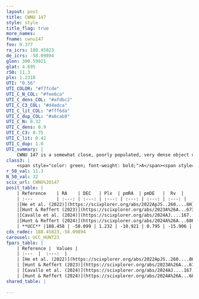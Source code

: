 ```yaml
---
layout: post
title: CWNU 147
style: style
title_flag: true
more_names: 
fname: cwnu147
fov: 0.377
ra_icrs: 188.45823
de_icrs: -58.09894
glon: 300.59921
glat: 4.695
r50: 11.3
plx: 1.2318
UTI: "0.56"
UTI_COLOR: "#f7fcde"
UTI_C_N_COL: "#fee6ca"
UTI_C_dens_COL: "#afdbc2"
UTI_C_C3_COL: "#d4edca"
UTI_C_lit_COL: "#fff6da"
UTI_C_dup_COL: "#a6cab9"
UTI_C_N: 0.32
UTI_C_dens: 0.9
UTI_C_C3: 0.75
UTI_C_lit: 0.42
UTI_C_dup: 1.0
UTI_summary: |
    CWNU 147 is a somewhat close, poorly populated, very dense object of high C3 quality. It was recently reported in the literature.
class3: |
    <span style="color: green; font-weight: bold;">A</span><span style="color: #FFC300; font-weight: bold;">B</span>
r_50_val: 11.3
N_50_val: 32
scix_url: CWNU%20147
posit_table: |
    | Reference    | RA    | DEC   | Plx  | pmRA  | pmDE   |  Rv  |
    | :---         | :---: | :---: | :---: | :---: | :---: | :---: |
    |[He et al. (2022)](https://scixplorer.org/abs/2022ApJS..260....8H) | 188.463 | -58.092 | 1.23 | -10.93 | 0.8 | -- |
    |[Hunt & Reffert (2023)](https://scixplorer.org/abs/2023A%26A...673A.114H) | 188.75 | -58.089 | 1.233 | -10.893 | 0.784 | -16.185 |
    |[Cavallo et al. (2024)](https://scixplorer.org/abs/2024AJ....167...12C) | 188.6 | -58.092 | 1.228 | -- | -- | -- |
    |[Hunt & Reffert (2024)](https://scixplorer.org/abs/2024A%26A...686A..42H) | 188.75 | -58.089 | 1.233 | -10.893 | 0.784 | -16.185 |
    | **UCC** |188.458 | -58.099 | 1.232 | -10.921 | 0.795 | -15.906 | 
cds_radec: 188.45823,-58.09894
carousel: UCC_HUNT23
fpars_table: |
    | Reference |  Values |
    | :---  |  :---:  |
    | [He et al. (2022)](https://scixplorer.org/abs/2022ApJS..260....8H) | `AG=0.65, m-M=9.55, logAge=7.6, Z=0.006` |
    | [Hunt & Reffert (2023)](https://scixplorer.org/abs/2023A%26A...673A.114H) | `AV50=0.202, diffAV50=0.224, MOD50=9.412, logAge50=8.092` |
    | [Cavallo et al. (2024)](https://scixplorer.org/abs/2024AJ....167...12C) | `AV50=0.42, dMod50=9.41, logAge50=8.07, [Fe/H]50=-0.33` |
    | [Hunt & Reffert (2024)](https://scixplorer.org/abs/2024A%26A...686A..42H) | `MassJ=107.575` |
shared_table: |
    
---
```

